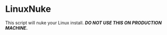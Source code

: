 # LinuxNuke
This script will nuke your Linux install. 
***DO NOT USE THIS ON PRODUCTION MACHINE.***
